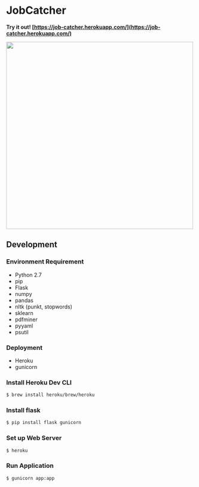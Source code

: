 # JobCatcher

__Try it out! [https://job-catcher.herokuapp.com/](https://job-catcher.herokuapp.com/)__

<img src = "demo.png" width="500" align="middle">

## Development

  ### Environment Requirement
  - Python 2.7
  - pip
  - Flask
  - numpy
  - pandas
  - nltk (punkt, stopwords)
  - sklearn
  - pdfminer
  - pyyaml
  - psutil
  
  ### Deployment
  - Heroku
  - gunicorn
  
  ### Install Heroku Dev CLI

  ```bash
  $ brew install heroku/brew/heroku
  ```

  ### Install **flask**

  ```bash
  $ pip install flask gunicorn
  ```
  ### Set up Web Server

  ```bash
  $ heroku
  ```
  
  ### Run Application

  ```bash
  $ gunicorn app:app  
  ```
